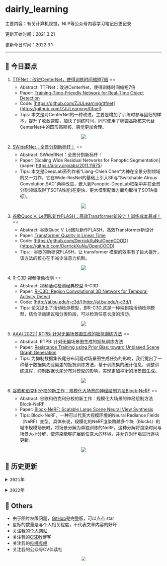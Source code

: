 # dairly_learning
主要内容：有关计算机视觉，NLP等公众号内容学习笔记日更记录

更新开始时间：2021.3.21

更新今日时间：2022.3.1

------

## :paperclip:  今日要点

1. [TTFNet：改进CenterNet，使得训练时间缩短7倍](https://mp.weixin.qq.com/s/E9XCpho0kPF6430rTjqN_Q)         :star::star:
   - Abstract: TTFNet：改进CenterNet，使得训练时间缩短7倍
   - Paper: [Training-Time-Friendly Network for Real-Time Object Detection](https://arxiv.org/abs/1909.00700)
   - Code: [https://github.com/ZJULearning/ttfnet](https://github.com/ZJULearning/ttfnet)
   - Tips:  本文是对CenterNet的一种改进，主要是增加了训练时参与回归的样本，提升了收敛速度，加快了训练时间，同时使用了椭圆高斯核来代替CenterNet中的圆形高斯核，感觉更加合理。

<div align=center><img src="https://mmbiz.qpic.cn/mmbiz_png/KYSDTmOVZvollhHAJ83ID8UiaptPRHFzqaRAIql1PHUvF3QWVr71XUAyZglZBHZQ9IVRaibZd7VDcEUsszO78HAQ/640?wx_fmt=png&wxfrom=5&wx_lazy=1&wx_co=1" style='zoom:100%'>
</div>



2. [SWideRNet：全景分割新标杆！](https://mp.weixin.qq.com/s/eBi8yAJY0YKHh2cp0-ivCA)       :star::star:
   - Abstract: SWideRNet：全景分割新标杆！
   - Paper: [Scaling Wide Residual Networks for Panoptic Segmentation](paper: https://arxiv.org/abs/2011.11675)
   - Tips: 本文是DeepLab系列作者“Liang-Chieh Chen”大神在全景分割领域的又一力作。它在Wide-ResNet的基础上引入SE与"Switchable Atrous Convolution,SAC"两种改进，嵌入到Panoptic-DeepLab框架中并在全景分割领域取得了SOTA性能(在更快、更大模型配置方面均取得了SOTA指标)。

<div align=center><img src="https://mmbiz.qpic.cn/sz_mmbiz_jpg/gYUsOT36vfqx7sZxYefZ3p2gRFxsGjabuq9OuxxIzGkNTicqeHItdyW7UdEjrartn8xCu9NZktcEJsnraia1qSdA/640?wx_fmt=jpeg&wxfrom=5&wx_lazy=1&wx_co=1" style='zoom:100%'>
</div>


3. [谷歌Quoc V. Le团队新作FLASH：高效Transformer新设计！训练成本暴减！](https://mp.weixin.qq.com/s/evNb8bFJJwd4ratif8LgPg)       :star::star:
   - Abstract: 谷歌Quoc V. Le团队新作FLASH，高效Transformer新设计
   - Paper: [Transformer Quality in Linear Time](https://arxiv.org/abs/2202.10447)
   - Code: [https://github.com/DerrickXuNu/OpenCOOD](https://github.com/DerrickXuNu/OpenCOOD)
   - Tips: : 谷歌的新研究FLASH，让 transformer 模型的效率有了巨大提升，该方法的核心在于减少注意力机制。

<div align=center><img src="https://mmbiz.qpic.cn/mmbiz_png/KmXPKA19gW8oQr96R8fL6nPWOWw8rvSgBLFd5I2PvLB0UPxRUgYfvEkuUSA6s3C8ia1AtphqVDhjriap5hL9riabw/640?wx_fmt=png&wxfrom=5&wx_lazy=1&wx_co=1" style='zoom:100%'>
</div>




4. [R-C3D 视频活动检测](https://mp.weixin.qq.com/s/bLpPw1cPTCuarOewYKGFrA)       :star::star:
   - Abstract: 视频活动检测经典模型 R-C3D
   - Paper: [R-C3D: Region Convolutional 3D Network for Temporal Activity Detect](https://arxiv.org/pdf/1703.07814.pdf)
   - Code: [http://ai.bu.edu/r-c3d/](http://ai.bu.edu/r-c3d/)
   - Tips: 论文提出了活动检测模型，即R-C3D,这是一种端到端活动检测模型，结合活动建议和分类阶段，可以检测任意长度的活动。

<div align=center><img src="https://mmbiz.qpic.cn/mmbiz_png/BJbRvwibeSTvY0X0no58EdzS4L2TDopKOcrRAGLNDLoial6l1PW41p4bXswhibrL3ib0hibdE6WbXzZjia4uTINg9m8g/640?wx_fmt=png&wxfrom=5&wx_lazy=1&wx_co=1" style='zoom:100%'>
</div>




5. [AAAI 2022 | RTPB: 针对无偏场景图生成的抵抗训练方法](https://mp.weixin.qq.com/s/cNhszsKdGyDBvsty-RJrPg)       :star::star:
   - Abstract: RTPB: 针对无偏场景图生成的抵抗训练方法
   - Paper: [Resistance Training using Prior Bias: toward Unbiased Scene Graph Generation](https://arxiv.org/abs/2201.06794)
   - Tips: 为抑制数据集长尾分布问题对场景图生成任务的影响，我们提出了一种基于数据集先验偏差的抵抗训练方法，基于训练集的统计信息，调整训练进程，抑制数据长尾分布对模型的影响，实现更加平衡的场景图生成。

<div align=center><img src="https://mmbiz.qpic.cn/mmbiz_png/Mcdq8uia1Wiacs5VfsUDEjhyhSFbGsS6becLaiaRu1JJaMc5xKaFMrdcF9IpqQpoWrUvJANa9qKYmyLia2B992QiciaA/640?wx_fmt=png&wxfrom=5&wx_lazy=1&wx_co=1" style='zoom:100%'>
</div>


6. [谷歌和伯克利分校的新工作：规模化大场景的神经绘制方法Block-NeRF](https://mp.weixin.qq.com/s/jq3vo99goqQsltvPDqcT1A)       :star::star:
   - Abstract: 谷歌和伯克利分校的新工作：规模化大场景的神经绘制方法Block-NeRF
   - Paper: [Block-NeRF: Scalable Large Scene Neural View Synthesis](https://mp.weixin.qq.com/s/jq3vo99goqQsltvPDqcT1A)
   - Tips: Block-NeRF，一种可以代表大规模环境的Neural Radiance Fields（NeRF）变型。具体来说，规模化的NeRF渲染跨越多个块（blocks）的城市规模场景时，将场景分解为单独训练的NeRF。这种分解将渲染时间与场景大小分解，使渲染能够扩展到任意大的环境，并允许对环境进行逐块更新。

<div align=center><img src="https://mmbiz.qpic.cn/mmbiz_png/E5w2bqqaSwhXwL96K8yWmRjOoTicvCKicrdEmibeUpiamTa72Ch3qib3RuicMw1RKt2g9ACs8Siaqk0db51icNsBXlTYHw/640?wx_fmt=png&wxfrom=5&wx_lazy=1&wx_co=1" style='zoom:100%'>
</div>




## :paperclip:  历史更新

<pre><details><summary>2021年</summary>
<details><summary>3月</summary>
    1. <a href="notes/202103/0321.md" target="_blank">公众号内容拓展学习笔记（2021.3.21）</a>
    2. <a href="notes/202103/0322.md" target="_blank">公众号内容拓展学习笔记（2021.3.22）</a>
    3. <a href="notes/202103/0323.md" target="_blank">公众号内容拓展学习笔记（2021.3.23）</a>
    4. <a href="notes/202103/0324.md" target="_blank">公众号内容拓展学习笔记（2021.3.24）</a>
    5. <a href="notes/202103/0325.md" target="_blank">公众号内容拓展学习笔记（2021.3.25）</a>
    6. <a href="notes/202103/0326.md" target="_blank">公众号内容拓展学习笔记（2021.3.26）</a>
    7. <a href="notes/202103/0327.md" target="_blank">公众号内容拓展学习笔记（2021.3.27）</a>
    8. <a href="notes/202103/0328.md" target="_blank">公众号内容拓展学习笔记（2021.3.28）</a>
    9. <a href="notes/202103/0329.md" target="_blank">公众号内容拓展学习笔记（2021.3.29）</a>
    10. <a href="notes/202103/0330.md" target="_blank">公众号内容拓展学习笔记（2021.3.30）</a>
    11. <a href="notes/202103/0331.md" target="_blank">公众号内容拓展学习笔记（2021.3.31）</a>
</details>
<details><summary>4月</summary>
    1. <a href="notes/202104/0401.md" target="_blank">公众号内容拓展学习笔记（2021.4.1）</a>
    2. <a href="notes/202104/0402.md" target="_blank">公众号内容拓展学习笔记（2021.4.2）</a>
    3. <a href="notes/202104/0403.md" target="_blank">公众号内容拓展学习笔记（2021.4.3）</a>
    4. <a href="notes/202104/0404.md" target="_blank">公众号内容拓展学习笔记（2021.4.4）</a>
    5. <a href="notes/202104/0405.md" target="_blank">公众号内容拓展学习笔记（2021.4.5）</a>
    6. <a href="notes/202104/0406.md" target="_blank">公众号内容拓展学习笔记（2021.4.6）</a>
    7. <a href="notes/202104/0407.md" target="_blank">公众号内容拓展学习笔记（2021.4.7）</a>
    8. <a href="notes/202104/0408.md" target="_blank">公众号内容拓展学习笔记（2021.4.8）</a>
    9. <a href="notes/202104/0409.md" target="_blank">公众号内容拓展学习笔记（2021.4.9）</a>
    10. <a href="notes/202104/0410.md" target="_blank">公众号内容拓展学习笔记（2021.4.10）</a>
    11. <a href="notes/202104/0411.md" target="_blank">公众号内容拓展学习笔记（2021.4.11）</a>
    12. <a href="notes/202104/0412.md" target="_blank">公众号内容拓展学习笔记（2021.4.12）</a>
    13. <a href="notes/202104/0413.md" target="_blank">公众号内容拓展学习笔记（2021.4.13）</a>
    14. <a href="notes/202104/0414.md" target="_blank">公众号内容拓展学习笔记（2021.4.14）</a>
    15. <a href="notes/202104/0415.md" target="_blank">公众号内容拓展学习笔记（2021.4.15）</a>
    16. <a href="notes/202104/0416.md" target="_blank">公众号内容拓展学习笔记（2021.4.16）</a>
    17. <a href="notes/202104/0417.md" target="_blank">公众号内容拓展学习笔记（2021.4.17）</a>
    18. <a href="notes/202104/0418.md" target="_blank">公众号内容拓展学习笔记（2021.4.18）</a>
    19. <a href="notes/202104/0419.md" target="_blank">公众号内容拓展学习笔记（2021.4.19）</a>
    20. <a href="notes/202104/0420.md" target="_blank">公众号内容拓展学习笔记（2021.4.20）</a>
    21. <a href="notes/202104/0421.md" target="_blank">公众号内容拓展学习笔记（2021.4.21）</a>
    22. <a href="notes/202104/0422.md" target="_blank">公众号内容拓展学习笔记（2021.4.22）</a>
    23. <a href="notes/202104/0423.md" target="_blank">公众号内容拓展学习笔记（2021.4.23）</a>
    24. <a href="notes/202104/0424.md" target="_blank">公众号内容拓展学习笔记（2021.4.24）</a>
    25. <a href="notes/202104/0425.md" target="_blank">公众号内容拓展学习笔记（2021.4.25）</a>
    26. <a href="notes/202104/0426.md" target="_blank">公众号内容拓展学习笔记（2021.4.26）</a>
    27. <a href="notes/202104/0427.md" target="_blank">公众号内容拓展学习笔记（2021.4.27）</a>
    28. <a href="notes/202104/0428.md" target="_blank">公众号内容拓展学习笔记（2021.4.28）</a>
    29. <a href="notes/202104/0429.md" target="_blank">公众号内容拓展学习笔记（2021.4.29）</a>
    30. <a href="notes/202104/0430.md" target="_blank">公众号内容拓展学习笔记（2021.4.30）</a>
</details>
<details><summary>5月</summary>
    1. <a href="notes/202105/0501.md" target="_blank">公众号内容拓展学习笔记（2021.5.1）</a>
    2. <a href="notes/202105/0502.md" target="_blank">公众号内容拓展学习笔记（2021.5.2）</a>
    3. <a href="notes/202105/0503.md" target="_blank">公众号内容拓展学习笔记（2021.5.3）</a>
    4. <a href="notes/202105/0504.md" target="_blank">公众号内容拓展学习笔记（2021.5.4）</a>
    5. <a href="notes/202105/0505.md" target="_blank">公众号内容拓展学习笔记（2021.5.5）</a>
    6. <a href="notes/202105/0506.md" target="_blank">公众号内容拓展学习笔记（2021.5.6）</a>
    7. <a href="notes/202105/0507.md" target="_blank">公众号内容拓展学习笔记（2021.5.7）</a>
    8. <a href="notes/202105/0508.md" target="_blank">公众号内容拓展学习笔记（2021.5.8）</a>
    9. <a href="notes/202105/0509.md" target="_blank">公众号内容拓展学习笔记（2021.5.9）</a>
    10. <a href="notes/202105/05010.md" target="_blank">公众号内容拓展学习笔记（2021.5.10）</a>
    11. <a href="notes/202105/05011.md" target="_blank">公众号内容拓展学习笔记（2021.5.11）</a>
    12. <a href="notes/202105/05012.md" target="_blank">公众号内容拓展学习笔记（2021.5.12）</a>
    13. <a href="notes/202105/05013.md" target="_blank">公众号内容拓展学习笔记（2021.5.13）</a>
    14. <a href="notes/202105/05014.md" target="_blank">公众号内容拓展学习笔记（2021.5.14）</a>
    15. <a href="notes/202105/05015.md" target="_blank">公众号内容拓展学习笔记（2021.5.15）</a>
    16. <a href="notes/202105/05016.md" target="_blank">公众号内容拓展学习笔记（2021.5.16）</a>
    17. <a href="notes/202105/05027.md" target="_blank">公众号内容拓展学习笔记（2021.5.27）</a>
</details>
<details><summary>9月</summary>
    1. <a href="notes/202109/0930.md" target="_blank">公众号内容拓展学习笔记（2021.9.30）</a>
</details>
<details><summary>10月</summary>
    1. <a href="notes/202110/1001.md" target="_blank">公众号内容拓展学习笔记（2021.10.1）</a>
    2. <a href="notes/202110/1002.md" target="_blank">公众号内容拓展学习笔记（2021.10.2）</a>
    3. <a href="notes/202110/1003.md" target="_blank">公众号内容拓展学习笔记（2021.10.3）</a>
    4. <a href="notes/202110/1004.md" target="_blank">公众号内容拓展学习笔记（2021.10.4）</a>
    5. <a href="notes/202110/1006.md" target="_blank">公众号内容拓展学习笔记（2021.10.6）</a>
    6. <a href="notes/202110/1008.md" target="_blank">公众号内容拓展学习笔记（2021.10.8）</a>
    7. <a href="notes/202110/1016.md" target="_blank">公众号内容拓展学习笔记（2021.10.16）</a>
    8. <a href="notes/202110/1018.md" target="_blank">公众号内容拓展学习笔记（2021.10.18）</a>
</details>
</pre>
<pre><details><summary>2022年</summary>
<details><summary>1月</summary>
    1. <a href="notes/202201/0120.md" target="_blank">公众号内容拓展学习笔记（2022.1.20）</a>
</details>
<details><summary>2月</summary>
    1. <a href="notes/202202/0225.md" target="_blank">公众号内容拓展学习笔记（2022.2.25）</a>
    2. <a href="notes/202202/0226.md" target="_blank">公众号内容拓展学习笔记（2022.2.26）</a>
    3. <a href="notes/202202/0227.md" target="_blank">公众号内容拓展学习笔记（2022.2.27）</a>
    4. <a href="notes/202202/0228.md" target="_blank">公众号内容拓展学习笔记（2022.2.28）</a>
</details>
<details><summary>3月</summary>
    1. <a href="notes/202203/0301.md" target="_blank">公众号内容拓展学习笔记（2022.3.1）</a>
</details>
</pre>



## :paperclip:  Others

- 由于图片权限问题，[GitHub](https://github.com/xiaoxuebajie/dairly_learning)是完整版，可以点点 star
- 星标的数量是与个人相关程度，不代表文章内容的好坏
- 关注我的[个人网站](http://www.cvbds.cn/)
- 关注我的[CSDN](https://blog.csdn.net/xiaoxuebajie)博客
- 关注我的[哔哩哔哩](https://space.bilibili.com/424394389)
- 关注我的公众号CV伴读社

<div align=center><img src="https://img-blog.csdnimg.cn/202005031406335.jpg" style='zoom:80%'>
</div>